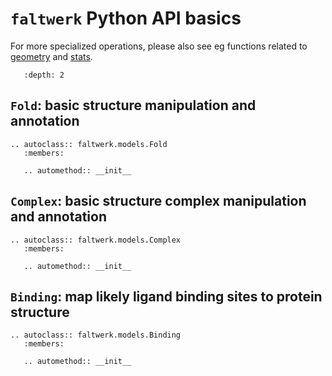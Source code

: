 # `faltwerk` Python API basics

For more specialized operations, please also see eg functions related to [geometry](geometry.md) and [stats](stats.md).

```{contents}
   :depth: 2
```

## `Fold`: basic structure manipulation and annotation

```{eval-rst}
.. autoclass:: faltwerk.models.Fold
   :members:

   .. automethod:: __init__
```

## `Complex`: basic structure complex manipulation and annotation

```{eval-rst}
.. autoclass:: faltwerk.models.Complex
   :members:

   .. automethod:: __init__
```

## `Binding`: map likely ligand binding sites to protein structure

```{eval-rst}
.. autoclass:: faltwerk.models.Binding
   :members:

   .. automethod:: __init__
```
